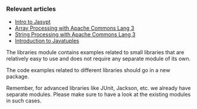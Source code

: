 ### Relevant articles

- [Intro to Jasypt](http://www.baeldung.com/jasypt)
- [Array Processing with Apache Commons Lang 3](http://www.baeldung.com/array-processing-commons-lang)
- [String Processing with Apache Commons Lang 3](http://www.baeldung.com/string-processing-commons-lang)
- [Introduction to Javatuples](http://www.baeldung.com/java-tuples)

The libraries module contains examples related to small libraries that are relatively easy to use and does not require any separate module of its own.

The code examples related to different libraries should go in a new package.

Remember, for advanced libraries like JUnit, Jackson, etc. we already have separate modules. Please make sure to have a look at the existing modules in such cases.
